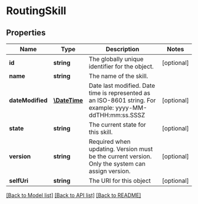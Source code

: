# RoutingSkill

## Properties
Name | Type | Description | Notes
------------ | ------------- | ------------- | -------------
**id** | **string** | The globally unique identifier for the object. | [optional] 
**name** | **string** | The name of the skill. | 
**dateModified** | [**\DateTime**](\DateTime.md) | Date last modified. Date time is represented as an ISO-8601 string. For example: yyyy-MM-ddTHH:mm:ss.SSSZ | [optional] 
**state** | **string** | The current state for this skill. | [optional] 
**version** | **string** | Required when updating. Version must be the current version. Only the system can assign version. | [optional] 
**selfUri** | **string** | The URI for this object | [optional] 

[[Back to Model list]](../README.md#documentation-for-models) [[Back to API list]](../README.md#documentation-for-api-endpoints) [[Back to README]](../README.md)


